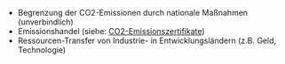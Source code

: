 - Begrenzung der CO2-Emissionen durch nationale Maßnahmen (unverbindlich)
- Emissionshandel (siehe: [CO2-Emissionszertifikate](CO2-Emissionszertifikate.md))
- Ressourcen-Transfer von Industrie- in Entwicklungsländern (z.B. Geld, Technologie)